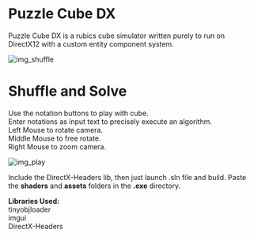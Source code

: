 # Puzzle Cube DX
Puzzle Cube DX is a rubics cube simulator written purely to run on DirectX12 with a custom entity component system.

![img_shuffle](https://github.com/user-attachments/assets/53201c87-4429-47ca-8f4d-0cd243b7b317)

# Shuffle and Solve
Use the notation buttons to play with cube. \
Enter notations as input text to precisely execute an algorithm. \
Left   Mouse to rotate camera.\
Middle Mouse to free rotate. \
Right  Mouse to zoom camera.

![img_play](https://github.com/user-attachments/assets/7d5b3ec7-fc98-415b-a4cf-d31879da0949)

Include the DirectX-Headers lib, then just launch .sln file and build.
Paste the **shaders** and **assets** folders in the **.exe** directory.

**Libraries Used:**\
tinyobjloader\
imgui\
DirectX-Headers

